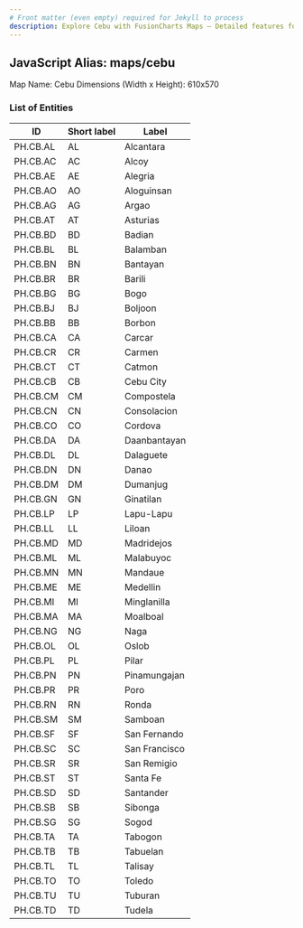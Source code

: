 ```yaml
---
# Front matter (even empty) required for Jekyll to process
description: Explore Cebu with FusionCharts Maps – Detailed features for seamless integration. Try now & enhance your data visualization today! 
---
```


## JavaScript Alias: maps/cebu

Map Name: Cebu
Dimensions (Width x Height): 610x570





### List of Entities

ID | Short label | Label
---|---|---|
PH.CB.AL | AL | Alcantara
PH.CB.AC | AC | Alcoy
PH.CB.AE | AE | Alegria
PH.CB.AO | AO | Aloguinsan
PH.CB.AG | AG | Argao
PH.CB.AT | AT | Asturias
PH.CB.BD | BD | Badian
PH.CB.BL | BL | Balamban
PH.CB.BN | BN | Bantayan
PH.CB.BR | BR | Barili
PH.CB.BG | BG | Bogo
PH.CB.BJ | BJ | Boljoon
PH.CB.BB | BB | Borbon
PH.CB.CA | CA | Carcar
PH.CB.CR | CR | Carmen
PH.CB.CT | CT | Catmon
PH.CB.CB | CB | Cebu City
PH.CB.CM | CM | Compostela
PH.CB.CN | CN | Consolacion
PH.CB.CO | CO | Cordova
PH.CB.DA | DA | Daanbantayan
PH.CB.DL | DL | Dalaguete
PH.CB.DN | DN | Danao
PH.CB.DM | DM | Dumanjug
PH.CB.GN | GN | Ginatilan
PH.CB.LP | LP | Lapu-Lapu
PH.CB.LL | LL | Liloan
PH.CB.MD | MD | Madridejos
PH.CB.ML | ML | Malabuyoc
PH.CB.MN | MN | Mandaue
PH.CB.ME | ME | Medellin
PH.CB.MI | MI | Minglanilla
PH.CB.MA | MA | Moalboal
PH.CB.NG | NG | Naga
PH.CB.OL | OL | Oslob
PH.CB.PL | PL | Pilar
PH.CB.PN | PN | Pinamungajan
PH.CB.PR | PR | Poro
PH.CB.RN | RN | Ronda
PH.CB.SM | SM | Samboan
PH.CB.SF | SF | San Fernando
PH.CB.SC | SC | San Francisco
PH.CB.SR | SR | San Remigio
PH.CB.ST | ST | Santa Fe
PH.CB.SD | SD | Santander
PH.CB.SB | SB | Sibonga
PH.CB.SG | SG | Sogod
PH.CB.TA | TA | Tabogon
PH.CB.TB | TB | Tabuelan
PH.CB.TL | TL | Talisay
PH.CB.TO | TO | Toledo
PH.CB.TU | TU | Tuburan
PH.CB.TD | TD | Tudela